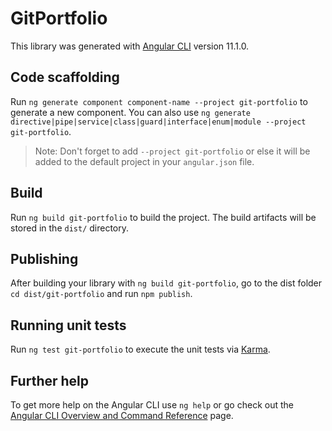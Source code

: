 # GitPortfolio

This library was generated with [Angular CLI](https://github.com/angular/angular-cli) version 11.1.0.

## Code scaffolding

Run `ng generate component component-name --project git-portfolio` to generate a new component. You can also use `ng generate directive|pipe|service|class|guard|interface|enum|module --project git-portfolio`.
> Note: Don't forget to add `--project git-portfolio` or else it will be added to the default project in your `angular.json` file. 

## Build

Run `ng build git-portfolio` to build the project. The build artifacts will be stored in the `dist/` directory.

## Publishing

After building your library with `ng build git-portfolio`, go to the dist folder `cd dist/git-portfolio` and run `npm publish`.

## Running unit tests

Run `ng test git-portfolio` to execute the unit tests via [Karma](https://karma-runner.github.io).

## Further help

To get more help on the Angular CLI use `ng help` or go check out the [Angular CLI Overview and Command Reference](https://angular.io/cli) page.
